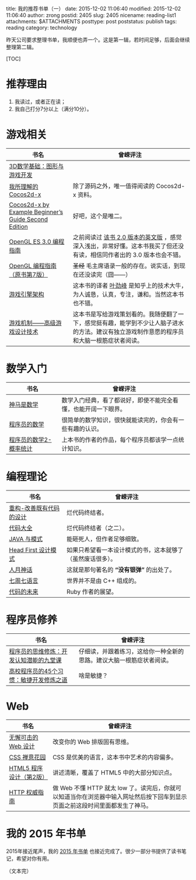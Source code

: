 title: 我的推荐书单（一）
date: 2015-12-02 11:06:40
modified: 2015-12-02 11:06:40
author: zrong
postid: 2405
slug: 2405
nicename: reading-list1
attachments: $ATTACHMENTS
posttype: post
poststatus: publish
tags: reading
category: technology

昨天公司要求整理书单，我顺便也弄一个。这是第一辑，若时间足够，后面会继续整理第二辑。

<!--more-->

[TOC]

# 推荐理由

1. 我读过，或者正在读；
2. 我自己打分7分以上（满分10分）。


# 游戏相关

| 书名 | 曾嵘评注 |
|----|----|
| [3D数学基础：图形与游戏开发][1] | |
| [我所理解的 Cocos2d-x][2] |  除了源码之外，唯一值得阅读的 Cocos2d-x 资料。 |
| [Cocos2d-x by Example Beginner’s Guide Second Edition][2a] | 好吧，这个是唯二。 |
| [OpenGL ES 3.0 编程指南][3] | 之前阅读过 [该书 2.0 版本的英文版][3a] ，感觉深入浅出，非常好懂。这本书我买了但还没有读，相信同作者出的 3.0 版本也会不错。 |
| [OpenGL 编程指南（原书第7版）][4] | <del>圣经</del> 毛主席语录一般的存在。说实话，到现在还没读完（囧——） |
| [游戏引擎架构][5] | 这本书的译者 [叶劲峰][5a] 是知乎上的技术大牛，为人诚恳，认真，专注，谦和。当然这本书也不错。 |
| [游戏机制——高级游戏设计技术][6] | 这本书是写给游戏策划看的。我随便翻了一下，感觉挺有趣，能学到不少让人脑子进水的方法。建议有独立游戏制作意愿的程序员和大脑一根筋症状者阅读。 |

# 数学入门

| 书名 | 曾嵘评注 |
|----|----|
| [神马是数学][7] | 数学入门经典，看了都说好，即使不能完全看懂，也能开阔一下眼界。 |
| [程序员的数学][8] | 很简单的数学知识，很快就能读完的，你会有一些有趣的认识。 |
| [程序员的数学2-概率统计][9] | 上本书的作者的作品，每个程序员都该学一点统计知识。 |

# 编程理论

| 书名 | 曾嵘评注 |
|----|----|
| [重构-改善既有代码的设计][10] | 烂代码终结者。 |
| [代码大全][11] | 烂代码终结者（之二）。 |
| [JAVA 与模式][12] | 能砸死人，但作者足够细致。 |
| [Head First 设计模式][13] | 如果只希望看一本设计模式的书，这本就够了（虽然废话很多）。 |
| [人月神话][14] | 这就是那句著名的 **“没有银弹”** 的出处了。 |
| [七周七语言][15] | 世界并不是由 C++ 组成的。 |
| [代码的未来][16] | Ruby 作者的展望。 |

# 程序员修养

| 书名 | 曾嵘评注 |
|----|----|
| [程序员的思维修炼：开发认知潜能的九堂课][17] | 仔细读，并跟着练习，这给你一种全新的思路。建议大脑一根筋症状者阅读。 |
| [高校程序员的45个习惯：敏捷开发修炼之道][18] | 啥是敏捷？ |

# Web

| 书名 | 曾嵘评注 |
|----|----|
| [无懈可击的 Web 设计][19] | 改变你的 Web 排版固有思维。 |
| [CSS 禅意花园][20] | CSS 是优美的语言，这本书中艺术的内容偏多。 |
| [HTML5 程序设计（第2版）][21] | 讲述清晰，覆盖了 HTML5 中的大部分知识点。 |
| [HTTP 权威指南][22] | 做 Web 不懂 HTTP 就太 low 了。读完后，你就可以知道当你在浏览器中输入网址然后按下回车到显示页面之前这段时间里面都发生了神马。 |

# 我的 2015 年书单

2015年接近尾声，我的 [2015 年书单][100] 也接近完成了。很少一部分书提供了读书笔记，希望对你有用。

（文本完）

[1]: http://book.douban.com/subject/1400419/
[2]: http://book.douban.com/subject/26214576/
[2a]: https://www.packtpub.com/game-development/cocos2d-x-example-beginners-guide-second-edition
[3]: http://book.douban.com/subject/26414014/
[3a]: http://www.opengles-book.com/es2/index.html
[4]: http://book.douban.com/subject/4311129/
[5]: http://book.douban.com/subject/25815142/
[5a]: http://www.zhihu.com/people/miloyip
[6]: http://book.douban.com/subject/25859579/
[7]: http://book.douban.com/subject/10455982/
[8]: http://book.douban.com/subject/19949020/
[9]: http://book.douban.com/subject/26593822/
[10]: http://book.douban.com/subject/4262627/
[11]: http://book.douban.com/subject/1477390/
[12]: http://book.douban.com/subject/1214074/
[13]: http://book.douban.com/subject/2243615/
[14]: http://book.douban.com/subject/2230248/
[15]: http://book.douban.com/subject/10555435/
[16]: http://book.douban.com/subject/24536403/
[17]: http://book.douban.com/subject/5372651/
[18]: http://book.douban.com/subject/4164024/
[19]: http://book.douban.com/subject/10733265/
[20]: http://book.douban.com/subject/2052176/
[21]: http://book.douban.com/subject/10608238/
[21a]: http://zengrong.net/post/2274.htm
[22]: http://book.douban.com/subject/10746113/
[100]: http://zengrong.net/read#2015
